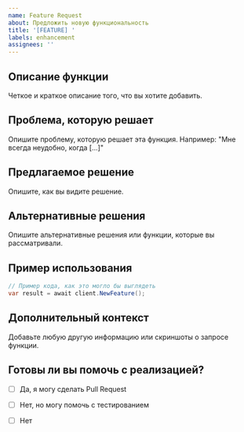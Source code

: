 ```yaml
---
name: Feature Request
about: Предложить новую функциональность
title: '[FEATURE] '
labels: enhancement
assignees: ''
---
```


## Описание функции
Четкое и краткое описание того, что вы хотите добавить.

## Проблема, которую решает
Опишите проблему, которую решает эта функция.
Например: "Мне всегда неудобно, когда [...]"

## Предлагаемое решение
Опишите, как вы видите решение.

## Альтернативные решения
Опишите альтернативные решения или функции, которые вы рассматривали.

## Пример использования
```csharp
// Пример кода, как это могло бы выглядеть
var result = await client.NewFeature();
```

## Дополнительный контекст
Добавьте любую другую информацию или скриншоты о запросе функции.

## Готовы ли вы помочь с реализацией?
- [ ] Да, я могу сделать Pull Request
- [ ] Нет, но могу помочь с тестированием
- [ ] Нет

